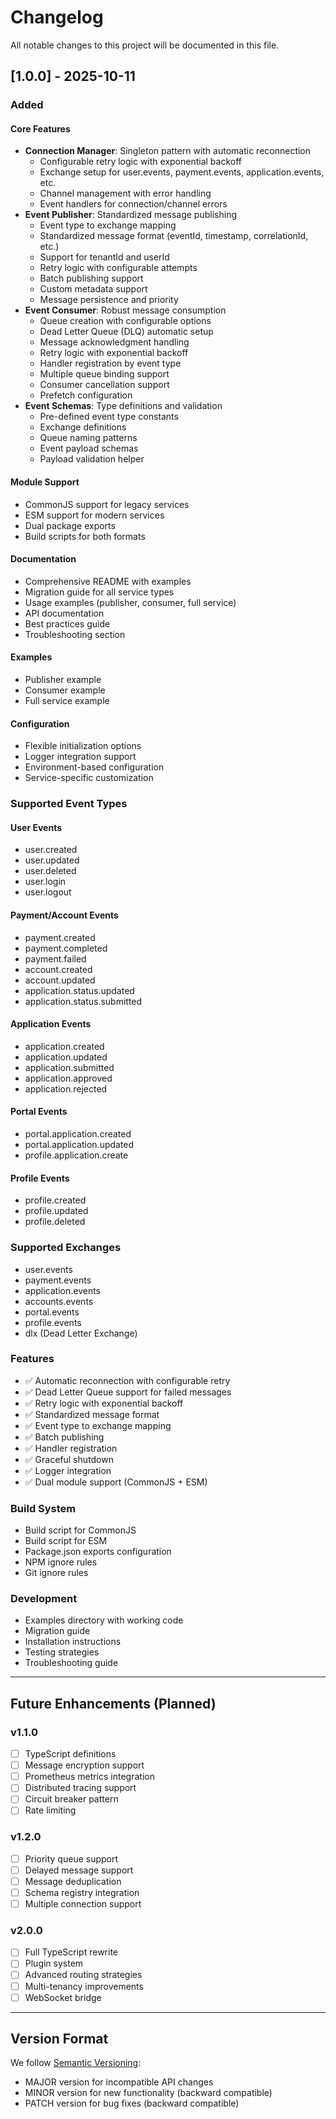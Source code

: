 # Changelog

All notable changes to this project will be documented in this file.

## [1.0.0] - 2025-10-11

### Added

#### Core Features

- **Connection Manager**: Singleton pattern with automatic reconnection
  - Configurable retry logic with exponential backoff
  - Exchange setup for user.events, payment.events, application.events, etc.
  - Channel management with error handling
  - Event handlers for connection/channel errors
- **Event Publisher**: Standardized message publishing
  - Event type to exchange mapping
  - Standardized message format (eventId, timestamp, correlationId, etc.)
  - Support for tenantId and userId
  - Retry logic with configurable attempts
  - Batch publishing support
  - Custom metadata support
  - Message persistence and priority
- **Event Consumer**: Robust message consumption
  - Queue creation with configurable options
  - Dead Letter Queue (DLQ) automatic setup
  - Message acknowledgment handling
  - Retry logic with exponential backoff
  - Handler registration by event type
  - Multiple queue binding support
  - Consumer cancellation support
  - Prefetch configuration
- **Event Schemas**: Type definitions and validation
  - Pre-defined event type constants
  - Exchange definitions
  - Queue naming patterns
  - Event payload schemas
  - Payload validation helper

#### Module Support

- CommonJS support for legacy services
- ESM support for modern services
- Dual package exports
- Build scripts for both formats

#### Documentation

- Comprehensive README with examples
- Migration guide for all service types
- Usage examples (publisher, consumer, full service)
- API documentation
- Best practices guide
- Troubleshooting section

#### Examples

- Publisher example
- Consumer example
- Full service example

#### Configuration

- Flexible initialization options
- Logger integration support
- Environment-based configuration
- Service-specific customization

### Supported Event Types

#### User Events

- user.created
- user.updated
- user.deleted
- user.login
- user.logout

#### Payment/Account Events

- payment.created
- payment.completed
- payment.failed
- account.created
- account.updated
- application.status.updated
- application.status.submitted

#### Application Events

- application.created
- application.updated
- application.submitted
- application.approved
- application.rejected

#### Portal Events

- portal.application.created
- portal.application.updated
- profile.application.create

#### Profile Events

- profile.created
- profile.updated
- profile.deleted

### Supported Exchanges

- user.events
- payment.events
- application.events
- accounts.events
- portal.events
- profile.events
- dlx (Dead Letter Exchange)

### Features

- ✅ Automatic reconnection with configurable retry
- ✅ Dead Letter Queue support for failed messages
- ✅ Retry logic with exponential backoff
- ✅ Standardized message format
- ✅ Event type to exchange mapping
- ✅ Batch publishing
- ✅ Handler registration
- ✅ Graceful shutdown
- ✅ Logger integration
- ✅ Dual module support (CommonJS + ESM)

### Build System

- Build script for CommonJS
- Build script for ESM
- Package.json exports configuration
- NPM ignore rules
- Git ignore rules

### Development

- Examples directory with working code
- Migration guide
- Installation instructions
- Testing strategies
- Troubleshooting guide

---

## Future Enhancements (Planned)

### v1.1.0

- [ ] TypeScript definitions
- [ ] Message encryption support
- [ ] Prometheus metrics integration
- [ ] Distributed tracing support
- [ ] Circuit breaker pattern
- [ ] Rate limiting

### v1.2.0

- [ ] Priority queue support
- [ ] Delayed message support
- [ ] Message deduplication
- [ ] Schema registry integration
- [ ] Multiple connection support

### v2.0.0

- [ ] Full TypeScript rewrite
- [ ] Plugin system
- [ ] Advanced routing strategies
- [ ] Multi-tenancy improvements
- [ ] WebSocket bridge

---

## Version Format

We follow [Semantic Versioning](https://semver.org/):

- MAJOR version for incompatible API changes
- MINOR version for new functionality (backward compatible)
- PATCH version for bug fixes (backward compatible)
